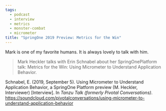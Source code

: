 ```yaml
---
tags:
  - podcast
  - interview
  - metrics
  - monster-combat
  - micrometer
title: "SpringOne 2019 Preview: Metrics for the Win"
---
```

Mark is one of my favorite humans. It is always lovely to talk with him.
  
> Mark Heckler talks with Erin Schnabel about her SpringOnePlatform talk: Metrics for the Win: Using Micrometer to Understand Application Behavior.


Schnabel, E. (2019, September 5). Using Micrometer to Understand Application Behavior, a SpringOne Platform preview (M. Heckler, Interviewer) [Interview]. In _Tanzu Talk (formerly Pivotal Conversations)_. https://soundcloud.com/pivotalconversations/using-micrometer-to-understand-application-behavior